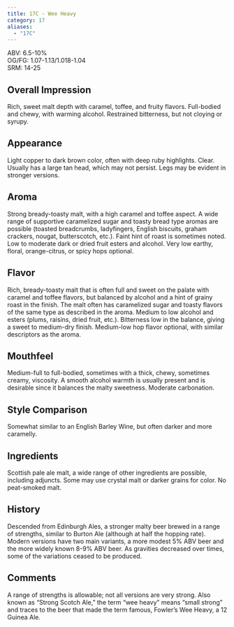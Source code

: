 ```yaml
---
title: 17C - Wee Heavy
category: 17
aliases: 
  - "17C"
---
```


ABV: 6.5-10%  
OG/FG: 1.07-1.13/1.018-1.04  
SRM: 14-25  

## Overall Impression
Rich, sweet malt depth with caramel, toffee, and fruity flavors. Full-bodied and chewy, with warming alcohol. Restrained bitterness, but not cloying or syrupy.

## Appearance
Light copper to dark brown color, often with deep ruby highlights. Clear. Usually has a large tan head, which may not persist. Legs may be evident in stronger versions.

## Aroma
Strong bready-toasty malt, with a high caramel and toffee aspect. A wide range of supportive caramelized sugar and toasty bread type aromas are possible (toasted breadcrumbs, ladyfingers, English biscuits, graham crackers, nougat, butterscotch, etc.). Faint hint of roast is sometimes noted. Low to moderate dark or dried fruit esters and alcohol. Very low earthy, floral, orange-citrus, or spicy hops optional.

## Flavor
Rich, bready-toasty malt that is often full and sweet on the palate with caramel and toffee flavors, but balanced by alcohol and a hint of grainy roast in the finish. The malt often has caramelized sugar and toasty flavors of the same type as described in the aroma. Medium to low alcohol and esters (plums, raisins, dried fruit, etc.). Bitterness low in the balance, giving a sweet to medium-dry finish. Medium-low hop flavor optional, with similar descriptors as the aroma.

## Mouthfeel
Medium-full to full-bodied, sometimes with a thick, chewy, sometimes creamy, viscosity. A smooth alcohol warmth is usually present and is desirable since it balances the malty sweetness. Moderate carbonation.

## Style Comparison
Somewhat similar to an English Barley Wine, but often darker and more caramelly.

## Ingredients
Scottish pale ale malt, a wide range of other ingredients are possible, including adjuncts. Some may use crystal malt or darker grains for color. No peat-smoked malt.

## History
Descended from Edinburgh Ales, a stronger malty beer brewed in a range of strengths, similar to Burton Ale (although at half the hopping rate). Modern versions have two main variants, a more modest 5% ABV beer and the more widely known 8-9% ABV beer.  As gravities decreased over times, some of the variations ceased to be produced.

## Comments
A range of strengths is allowable; not all versions are very strong. Also known as “Strong Scotch Ale,” the term “wee heavy” means “small strong” and traces to the beer that made the term famous, Fowler’s Wee Heavy, a 12 Guinea Ale.
